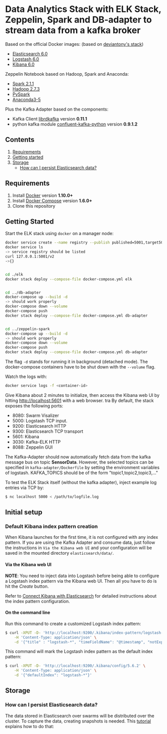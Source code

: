 # Data Analytics Stack with ELK Stack, Zeppelin, Spark and DB-adapter to stream data from a kafka broker


Based on the official Docker images: (based on [deviantony's stack](https://github.com/deviantony/docker-elk))
* [Elasticsearch 6.0](https://github.com/elastic/elasticsearch-docker)
* [Logstash 6.0](https://github.com/elastic/logstash-docker)
* [Kibana 6.0](https://github.com/elastic/kibana-docker)

Zeppelin Notebook based on Hadoop, Spark and Anaconda:
* [Spark 2.1.1](http://spark.apache.org/docs/2.1.1)
* [Hadoop 2.7.3](http://hadoop.apache.org/docs/r2.7.3)
* [PySpark](http://spark.apache.org/docs/2.1.1/api/python)
* [Anaconda3-5](https://www.anaconda.com/distribution/)

Plus the Kafka Adapter based on the components:
* Kafka Client [librdkafka](https://github.com/geeknam/docker-confluent-python) version **0.11.1**
* python kafka module [confluent-kafka-python](https://github.com/confluentinc/confluent-kafka-python) version **0.9.1.2**


## Contents

1. [Requirements](#requirements)
2. [Getting started](#getting-started)
3. [Storage](#storage)
   * [How can I persist Elasticsearch data?](#how-can-i-persist-elasticsearch-data)


## Requirements

1. Install [Docker](https://www.docker.com/community-edition#/download) version **1.10.0+**
2. Install [Docker Compose](https://docs.docker.com/compose/install/) version **1.6.0+**
3. Clone this repository


## Getting Started

Start the ELK stack using `docker` on a manager node:


```bash
docker service create --name registry --publish published=5001,target5000 registry:2
docker service ls
-> service registry should be listed
curl 127.0.0.1:5001/v2
->{}


cd ./elk
docker stack deploy --compose-file docker-compose.yml elk


cd ../db-adapter
docker-compose up --build -d
-> should work properly
docker-compose down --volume
docker-compose push
docker stack deploy --compose-file docker-compose.yml db-adapter


cd ../zeppelin-spark
docker-compose up --build -d
-> should work properly
docker-compose down --volume
docker-compose push
docker stack deploy --compose-file docker-compose.yml db-adapter

```

The flag `-d` stands for running it in background (detached mode).
The docker-compose containers have to be shut down with the `--volume` flag.


Watch the logs with:

```bash
docker service logs -f <container-id>
```


Give Kibana about 2 minutes to initialize, then access the Kibana web UI by hitting
[http://localhost:5601](http://localhost:5601) with a web browser.
tra
By default, the stack exposes the following ports:
* 8080: Swarm Visalizer
* 5000: Logstash TCP input.
* 9200: Elasticsearch HTTP
* 9300: Elasticsearch TCP transport
* 5601: Kibana
* 3030: Kafka-ELK HTTP
* 8088: Zeppelin GUI


The Kafka-Adapter should now automatically fetch data from the kafka message bus on topic **SensorData**. However, the selected topics can be specified in `kafka-adapter/Dockerfile` by setting the environment
variables of logstash. KAFKA_TOPICS should be of the form "topic1,topic2,topic3,..."

To test the ELK Stack itself (without the kafka adapter), inject example log entries via TCP by:

```bash
$ nc localhost 5000 < /path/to/logfile.log
```


## Initial setup

### Default Kibana index pattern creation

When Kibana launches for the first time, it is not configured with any index pattern. If you are using the Kafka Adapter and consume data, just follow the instructions in `Via the Kibana web UI` and your configuration will be saved in the mounted directory `elasticsearch/data/`.

#### Via the Kibana web UI

**NOTE**: You need to inject data into Logstash before being able to configure a Logstash index pattern via the Kibana web
UI. Then all you have to do is hit the *Create* button.

Refer to [Connect Kibana with
Elasticsearch](https://www.elastic.co/guide/en/kibana/current/connect-to-elasticsearch.html) for detailed instructions
about the index pattern configuration.

#### On the command line

Run this command to create a customized Logstash index pattern:

```bash
$ curl -XPUT -D- 'http://localhost:9200/.kibana/index-pattern/logstash-*' \
    -H 'Content-Type: application/json' \
    -d '{"title" : "logstash-*", "timeFieldName": "@timestamp", "notExpandable": true}'
```

This command will mark the Logstash index pattern as the default index pattern:

```bash
$ curl -XPUT -D- 'http://localhost:9200/.kibana/config/5.6.2' \
    -H 'Content-Type: application/json' \
    -d '{"defaultIndex": "logstash-*"}'
```



## Storage

### How can I persist Elasticsearch data?

The data stored in Elasticsearch over swarms will be distributed over the cluster.
To capture the data, creating snapshots is needed. This [tutorial](https://www.elastic.co/guide/en/elasticsearch/reference/current/modules-snapshots.html) explains how to do that:

